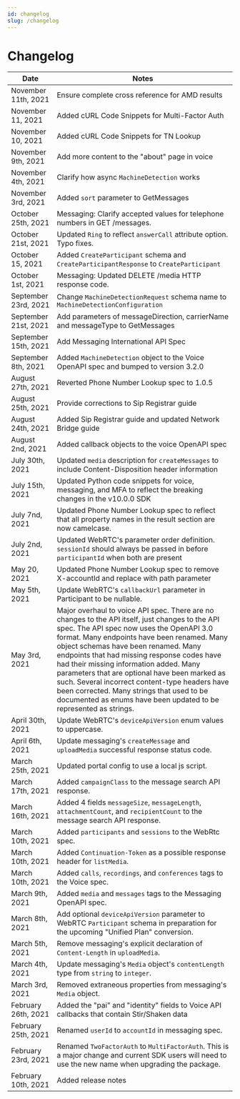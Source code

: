 ```yaml
---
id: changelog
slug: /changelog
---
```


# Changelog

| Date | Notes |
|--|--|
| November 11th, 2021 | Ensure complete cross reference for AMD results |
| November 11, 2021 | Added cURL Code Snippets for Multi-Factor Auth |
| November 10, 2021 | Added cURL Code Snippets for TN Lookup |
| November 9th, 2021 | Add more content to the "about" page in voice |
| November 4th, 2021 | Clarify how async `MachineDetection` works
| November 3rd, 2021 | Added `sort` parameter to GetMessages |
| October 25th, 2021 | Messaging: Clarify accepted values for telephone numbers in GET /messages.
| October 21st, 2021 | Updated `Ring` to reflect `answerCall` attribute option. Typo fixes. |
| October 15, 2021 | Added `CreateParticipant` schema and `CreateParticipantResponse` to `CreateParticipant`
| October 1st, 2021 | Messaging: Updated DELETE /media HTTP response code. |
| September 23rd, 2021 | Change `MachineDetectionRequest` schema name to `MachineDetectionConfiguration` |
| September 21st, 2021 | Add parameters of messageDirection, carrierName and messageType to GetMessages |
| September 15th, 2021 | Add Messaging International API Spec |
| September 8th, 2021 | Added `MachineDetection` object to the Voice OpenAPI spec and bumped to version 3.2.0 |
| August 27th, 2021 | Reverted Phone Number Lookup spec to 1.0.5 |
| August 25th, 2021 | Provide corrections to Sip Registrar guide |
| August 24th, 2021 | Added Sip Registrar guide and updated Network Bridge guide |
| August 2nd, 2021 | Added callback objects to the voice OpenAPI spec |
| July 30th, 2021 | Updated `media` description for `createMessages` to include Content-Disposition header information |
| July 15th, 2021 | Updated Python code snippets for voice, messaging, and MFA to reflect the breaking changes in the v10.0.0 SDK |
| July 7nd, 2021 | Updated Phone Number Lookup spec to reflect that all property names in the result section are now camelcase.|
| July 2nd, 2021 | Updated WebRTC's parameter order definition. `sessionId` should always be passed in before `participantId` when both are present |
| May 20, 2021  | Updated Phone Number Lookup spec to remove X-accountId and replace with path parameter |
| May 5th, 2021 | Update WebRTC's `callbackUrl` parameter in Participant to be nullable. |
| May 3rd, 2021 | Major overhaul to voice API spec. There are no changes to the API itself, just changes to the API spec. The API spec now uses the OpenAPI 3.0 format. Many endpoints have been renamed. Many object schemas have been renamed. Many endpoints that had missing response codes have had their missing information added. Many parameters that are optional have been marked as such. Several incorrect content-type headers have been corrected. Many strings that used to be documented as enums have been updated to be represented as strings. |
| April 30th, 2021 | Update WebRTC's `deviceApiVersion` enum values to uppercase. |
| April 6th, 2021 | Update messaging's `createMessage` and `uploadMedia` successful response status code. |
| March 25th, 2021 | Updated portal config to use a local js script. |
| March 17th, 2021 | Added `campaignClass` to the message search API response. |
| March 16th, 2021 | Added 4 fields `messageSize`, `messageLength`, `attachmentCount`, and `recipientCount` to the message search API response. |
| March 10th, 2021 | Added `participants` and `sessions` to the WebRtc spec. |
| March 10th, 2021 | Added `Continuation-Token` as a possible response header for `listMedia`. |
| March 10th, 2021 | Added `calls`, `recordings`, and `conferences` tags to the Voice spec. |
| March 9th, 2021 | Added `media` and `messages` tags to the Messaging OpenAPI spec. |
| March 8th, 2021 | Add optional `deviceApiVersion` parameter to WebRTC `Participant` schema in preparation for the upcoming "Unified Plan" conversion. |
| March 5th, 2021 | Remove messaging's explicit declaration of `Content-Length` in `uploadMedia`. |
| March 4th, 2021 | Update messaging's `Media` object's `contentLength` type from `string` to `integer`. |
| March 3rd, 2021 | Removed extraneous properties from messaging's `Media` object. |
| February 26th, 2021 | Added the "pai" and "identity" fields to Voice API callbacks that contain Stir/Shaken data  |
| February 25th, 2021 | Renamed `userId` to `accountId` in messaging spec. |
| February 23rd, 2021 | Renamed `TwoFactorAuth` to `MultiFactorAuth`. This is a major change and current SDK users will need to use the new name when upgrading the package. |
| February 10th, 2021 | Added release notes |
